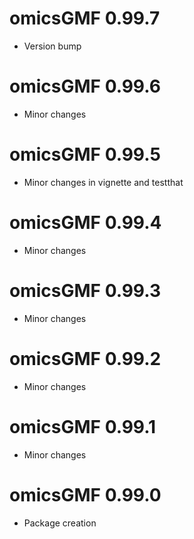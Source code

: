 # omicsGMF 0.99.7

* Version bump

# omicsGMF 0.99.6

* Minor changes

# omicsGMF 0.99.5

* Minor changes in vignette and testthat

# omicsGMF 0.99.4

* Minor changes

# omicsGMF 0.99.3

* Minor changes

# omicsGMF 0.99.2

* Minor changes

# omicsGMF 0.99.1

* Minor changes


# omicsGMF 0.99.0

* Package creation

